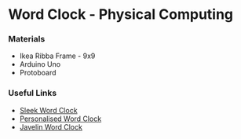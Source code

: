# Word Clock - Physical Computing


### Materials
* Ikea Ribba Frame - 9x9
* Arduino Uno
* Protoboard

### Useful Links
* [Sleek Word Clock](http://www.instructables.com/id/Sleek-word-clock/?ALLSTEPS)
* [Personalised Word Clock](http://www.instructables.com/id/Personalised-Word-Clock/?ALLSTEPS)
* [Javelin Word Clock](http://www.instructables.com/id/Javelins-Word-Clock/?ALLSTEPS)